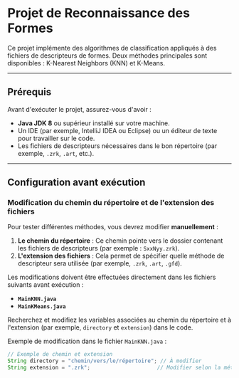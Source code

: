 # Projet de Reconnaissance des Formes

Ce projet implémente des algorithmes de classification appliqués à des fichiers de descripteurs de formes. Deux méthodes principales sont disponibles : K-Nearest Neighbors (KNN) et K-Means.

---

## Prérequis

Avant d'exécuter le projet, assurez-vous d'avoir :

- **Java JDK 8** ou supérieur installé sur votre machine.
- Un IDE (par exemple, IntelliJ IDEA ou Eclipse) ou un éditeur de texte pour travailler sur le code.
- Les fichiers de descripteurs nécessaires dans le bon répertoire (par exemple, `.zrk`, `.art`, etc.).

---

## Configuration avant exécution

### Modification du chemin du répertoire et de l'extension des fichiers

Pour tester différentes méthodes, vous devrez modifier **manuellement** :
1. **Le chemin du répertoire** : Ce chemin pointe vers le dossier contenant les fichiers de descripteurs (par exemple : `SxxNyy.zrk`).
2. **L'extension des fichiers** : Cela permet de spécifier quelle méthode de descripteur sera utilisée (par exemple, `.zrk`, `.art`, `.gfd`).

Les modifications doivent être effectuées directement dans les fichiers suivants avant exécution :
- **`MainKNN.java`**
- **`MainKMeans.java`**

Recherchez et modifiez les variables associées au chemin du répertoire et à l'extension (par exemple, `directory` et `extension`) dans le code.

Exemple de modification dans le fichier `MainKNN.java` :
```java
// Exemple de chemin et extension
String directory = "chemin/vers/le/répertoire"; // À modifier
String extension = ".zrk";                     // Modifier selon la méthode
